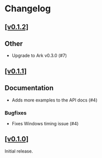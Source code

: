 # Changelog

## [[v0.1.2]](https://github.com/mlange-42/ark-tools/compare/v0.1.1...v0.1.2)

## Other

- Upgrade to Ark v0.3.0 (#7)

## [[v0.1.1]](https://github.com/mlange-42/ark-tools/compare/v0.1.0...v0.1.1)

## Documentation

- Adds more examples to the API docs (#4)

### Bugfixes

- Fixes Windows timing issue (#4)

## [[v0.1.0]](https://github.com/mlange-42/ark-tools/tree/v0.1.0)

Initial release.
